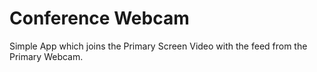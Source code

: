 # Conference Webcam

Simple App which joins the Primary Screen Video with the feed from the Primary Webcam.
